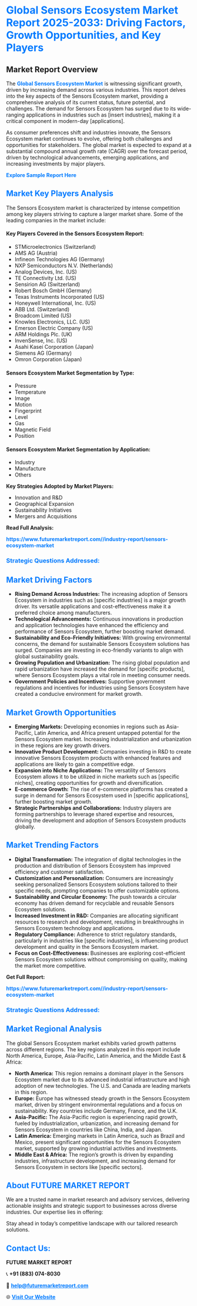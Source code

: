 <h1 style="color: #007BFF;">Global Sensors Ecosystem Market Report 2025-2033: Driving Factors, Growth Opportunities, and Key Players</h1>

<section id="overview">
<h2>Market Report Overview</h2>
<p>The <a href="https://www.futuremarketreport.com//industry-report/sensors-ecosystem-market" style="color: #007BFF; text-decoration: none;"><strong>Global Sensors Ecosystem Market</strong></a> is witnessing significant growth, driven by increasing demand across various industries. This report delves into the key aspects of the Sensors Ecosystem market, providing a comprehensive analysis of its current status, future potential, and challenges. The demand for Sensors Ecosystem has surged due to its wide-ranging applications in industries such as [insert industries], making it a critical component in modern-day [applications].</p>
<p>As consumer preferences shift and industries innovate, the Sensors Ecosystem market continues to evolve, offering both challenges and opportunities for stakeholders. The global market is expected to expand at a substantial compound annual growth rate (CAGR) over the forecast period, driven by technological advancements, emerging applications, and increasing investments by major players.</p>
</section>

<section id="overview">
<p><a href="https://www.futuremarketreport.com//request-sample/reportId=81228" style="color: #007BFF; text-decoration: none;"><strong>Explore Sample Report Here</strong></a></p>
</section>

<section id="key-players">
<h2 style="color: #007BFF;">Market Key Players Analysis</h2>
<p>The Sensors Ecosystem market is characterized by intense competition among key players striving to capture a larger market share. Some of the leading companies in the market include:</p>
<h4>Key Players Covered in the Sensors Ecosystem Report:</h4>
<ul><li>STMicroelectronics (Switzerland)</li><li>AMS AG (Austria)</li><li>Infineon Technologies AG (Germany)</li><li>NXP Semiconductors N.V. (Netherlands)</li><li>Analog Devices, Inc. (US)</li><li>TE Connectivity Ltd. (US)</li><li>Sensirion AG (Switzerland)</li><li>Robert Bosch GmbH (Germany)</li><li>Texas Instruments Incorporated (US)</li><li>Honeywell International, Inc. (US)</li><li>ABB Ltd. (Switzerland)</li><li>Broadcom Limited (US)</li><li>Knowles Electronics, LLC. (US)</li><li>Emerson Electric Company (US)</li><li>ARM Holdings Plc. (UK)</li><li>InvenSense, Inc. (US)</li><li>Asahi Kasei Corporation (Japan)</li><li>Siemens AG (Germany)</li><li>Omron Corporation (Japan)</li></ul>
<h4>Sensors Ecosystem Market Segmentation by Type:</h4>
<ul><li>Pressure</li><li>Temperature</li><li>Image</li><li>Motion</li><li>Fingerprint</li><li>Level</li><li>Gas</li><li>Magnetic Field</li><li>Position</li></ul>

<h4>Sensors Ecosystem Market Segmentation by Application:</h4>
<ul><li>Industry</li><li>Manufacture</li><li>Others</li></ul>
<p><strong>Key Strategies Adopted by Market Players:</strong></p>
<ul>
<li>Innovation and R&D</li>
<li>Geographical Expansion</li>
<li>Sustainability Initiatives</li>
<li>Mergers and Acquisitions</li>
</ul>
</section>

<section>
<p><strong>Read Full Analysis: </strong></p><a href="https://www.futuremarketreport.com//industry-report/sensors-ecosystem-market" style="color: #007BFF; text-decoration: none;"><strong>https://www.futuremarketreport.com//industry-report/sensors-ecosystem-market</strong></a>
<h3 style="color: #007BFF;">Strategic Questions Addressed:</h3>
</section>

<section id="driving-factors">
<h2 style="color: #007BFF;">Market Driving Factors</h2>
<ul>
<li><strong>Rising Demand Across Industries:</strong> The increasing adoption of Sensors Ecosystem in industries such as [specific industries] is a major growth driver. Its versatile applications and cost-effectiveness make it a preferred choice among manufacturers.</li>
<li><strong>Technological Advancements:</strong> Continuous innovations in production and application technologies have enhanced the efficiency and performance of Sensors Ecosystem, further boosting market demand.</li>
<li><strong>Sustainability and Eco-Friendly Initiatives:</strong> With growing environmental concerns, the demand for sustainable Sensors Ecosystem solutions has surged. Companies are investing in eco-friendly variants to align with global sustainability goals.</li>
<li><strong>Growing Population and Urbanization:</strong> The rising global population and rapid urbanization have increased the demand for [specific products], where Sensors Ecosystem plays a vital role in meeting consumer needs.</li>
<li><strong>Government Policies and Incentives:</strong> Supportive government regulations and incentives for industries using Sensors Ecosystem have created a conducive environment for market growth.</li>
</ul>
</section>

<section id="growth-opportunities">
<h2 style="color: #007BFF;">Market Growth Opportunities</h2>
<ul>
<li><strong>Emerging Markets:</strong> Developing economies in regions such as Asia-Pacific, Latin America, and Africa present untapped potential for the Sensors Ecosystem market. Increasing industrialization and urbanization in these regions are key growth drivers.</li>
<li><strong>Innovative Product Development:</strong> Companies investing in R&D to create innovative Sensors Ecosystem products with enhanced features and applications are likely to gain a competitive edge.</li>
<li><strong>Expansion into Niche Applications:</strong> The versatility of Sensors Ecosystem allows it to be utilized in niche markets such as [specific niches], creating opportunities for growth and diversification.</li>
<li><strong>E-commerce Growth:</strong> The rise of e-commerce platforms has created a surge in demand for Sensors Ecosystem used in [specific applications], further boosting market growth.</li>
<li><strong>Strategic Partnerships and Collaborations:</strong> Industry players are forming partnerships to leverage shared expertise and resources, driving the development and adoption of Sensors Ecosystem products globally.</li>
</ul>
</section>

<section id="trending-factors">
<h2 style="color: #007BFF;">Market Trending Factors</h2>
<ul>
<li><strong>Digital Transformation:</strong> The integration of digital technologies in the production and distribution of Sensors Ecosystem has improved efficiency and customer satisfaction.</li>
<li><strong>Customization and Personalization:</strong> Consumers are increasingly seeking personalized Sensors Ecosystem solutions tailored to their specific needs, prompting companies to offer customizable options.</li>
<li><strong>Sustainability and Circular Economy:</strong> The push towards a circular economy has driven demand for recyclable and reusable Sensors Ecosystem solutions.</li>
<li><strong>Increased Investment in R&D:</strong> Companies are allocating significant resources to research and development, resulting in breakthroughs in Sensors Ecosystem technology and applications.</li>
<li><strong>Regulatory Compliance:</strong> Adherence to strict regulatory standards, particularly in industries like [specific industries], is influencing product development and quality in the Sensors Ecosystem market.</li>
<li><strong>Focus on Cost-Effectiveness:</strong> Businesses are exploring cost-efficient Sensors Ecosystem solutions without compromising on quality, making the market more competitive.</li>
</ul>
</section>

<section>
<p><strong>Get Full Report: </strong></p><a href="https://www.futuremarketreport.com//industry-report/sensors-ecosystem-market" style="color: #007BFF; text-decoration: none;"><strong>https://www.futuremarketreport.com//industry-report/sensors-ecosystem-market</strong></a>
<h3 style="color: #007BFF;">Strategic Questions Addressed:</h3>
</section>


<section id="regional-analysis">
<h2 style="color: #007BFF;">Market Regional Analysis</h2>
<p>The global Sensors Ecosystem market exhibits varied growth patterns across different regions. The key regions analyzed in this report include North America, Europe, Asia-Pacific, Latin America, and the Middle East & Africa:</p>
<ul>
<li><strong>North America:</strong> This region remains a dominant player in the Sensors Ecosystem market due to its advanced industrial infrastructure and high adoption of new technologies. The U.S. and Canada are leading markets in this region.</li>
<li><strong>Europe:</strong> Europe has witnessed steady growth in the Sensors Ecosystem market, driven by stringent environmental regulations and a focus on sustainability. Key countries include Germany, France, and the U.K.</li>
<li><strong>Asia-Pacific:</strong> The Asia-Pacific region is experiencing rapid growth, fueled by industrialization, urbanization, and increasing demand for Sensors Ecosystem in countries like China, India, and Japan.</li>
<li><strong>Latin America:</strong> Emerging markets in Latin America, such as Brazil and Mexico, present significant opportunities for the Sensors Ecosystem market, supported by growing industrial activities and investments.</li>
<li><strong>Middle East & Africa:</strong> The region’s growth is driven by expanding industries, infrastructure development, and increasing demand for Sensors Ecosystem in sectors like [specific sectors].</li>
</ul>
</section>

<footer>
<h2 style="color: #007BFF;">About FUTURE MARKET REPORT</h2>
<p>We are a trusted name in market research and advisory services, delivering actionable insights and strategic support to businesses across diverse industries. Our expertise lies in offering:</p>

<p>Stay ahead in today’s competitive landscape with our tailored research solutions.</p>

<h2 style="color: #007BFF;">Contact Us:</h2>
<p><strong>FUTURE MARKET REPORT</strong></p>
<p>📞 <strong>+91 (883) 074-8030</strong></p>
<p>📧 <strong><a href="mailto:help@futuremarketreport.com" style="color: #007BFF;">help@futuremarketreport.com</a></strong></p>
<p>🌐 <strong><a href="https://www.futuremarketreport.com/" style="color: #007BFF;">Visit Our Website</a></strong></p>
</footer>
